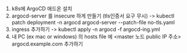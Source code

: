 1. k8s에 ArgoCD 애드온 설치
2. argocd-server 를 insecure 하게 만들기 (tls인증서 요구 무시) ->  kubectl patch deployment -n argocd argocd-server --patch-file no-tls.yaml 
3. ingress 추가하기 -> kubectl apply -n argocd -f argocd-ing.yml
4. 내 PC (ex mac or windows) 의 hosts file 에 <master 노드 public IP 주소>   argocd.example.com 추가하기
